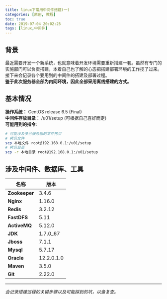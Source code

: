 ```yaml
---
title: linux下常用中间件搭建(一)
categories: [原创, 教程]
toc: true
date: 2019-07-04 20:02:25
tags: [linux,中间件]
---
```


## 背景
最近需要开发一个新系统，也就意味着开发环境需要重新搭建一套。虽然有专门的实施部门可以负责搭建，本着自己也了解的心态把搭建部署环境的工作揽了过来。接下来会记录各个要用到的中间件的搭建及部署过程。  
**鉴于此次服务器全部为内网环境，因此全部采用离线搭建的方式。**
<!--more-->
## 基本情况
**操作系统：** CentOS release 6.5 (Final)  
**中间件存放目录：** /u01/setup (可根据自己喜好而定)  
**可能用到的指令**:

```bash
# 可能涉及多台服务器的文件拷贝
# 拷贝文件
scp 本地文件 root@192.168.0.1:/u01/setup
# 拷贝目录
scp -r 本地目录 root@192.168.0.1:/u01/setup
```


## 涉及中间件、数据库、工具


名称 | 版本
---|---
**Zookeeper** |3.4.6
**Nginx** |1.16.0
**Redis** |3.2.12
**FastDFS** |5.11
**ActiveMQ** |5.12.0
**JDK** | 1.7.0_67
**Jboss** | 7.1.1
**Mysql** | 5.7.17
**Oracle** | 12.2.0.1.0
**Maven** |3.5.0
**Git** |2.22.0

----
*会记录搭建过程的关键步骤以及可能踩到的坑，以备复查。*